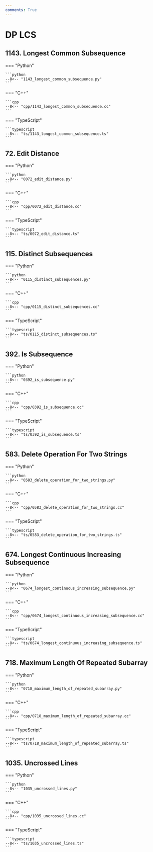```yaml
---
comments: True
---
```


# DP LCS

## 1143. Longest Common Subsequence

=== "Python"

    ```python
    --8<-- "1143_longest_common_subsequence.py"
    ```

=== "C++"

    ```cpp
    --8<-- "cpp/1143_longest_common_subsequence.cc"
    ```

=== "TypeScript"

    ```typescript
    --8<-- "ts/1143_longest_common_subsequence.ts"
    ```

## 72. Edit Distance

=== "Python"

    ```python
    --8<-- "0072_edit_distance.py"
    ```

=== "C++"

    ```cpp
    --8<-- "cpp/0072_edit_distance.cc"
    ```

=== "TypeScript"

    ```typescript
    --8<-- "ts/0072_edit_distance.ts"
    ```

## 115. Distinct Subsequences

=== "Python"

    ```python
    --8<-- "0115_distinct_subsequences.py"
    ```

=== "C++"

    ```cpp
    --8<-- "cpp/0115_distinct_subsequences.cc"
    ```

=== "TypeScript"

    ```typescript
    --8<-- "ts/0115_distinct_subsequences.ts"
    ```

## 392. Is Subsequence

=== "Python"

    ```python
    --8<-- "0392_is_subsequence.py"
    ```

=== "C++"

    ```cpp
    --8<-- "cpp/0392_is_subsequence.cc"
    ```

=== "TypeScript"

    ```typescript
    --8<-- "ts/0392_is_subsequence.ts"
    ```

## 583. Delete Operation For Two Strings

=== "Python"

    ```python
    --8<-- "0583_delete_operation_for_two_strings.py"
    ```

=== "C++"

    ```cpp
    --8<-- "cpp/0583_delete_operation_for_two_strings.cc"
    ```

=== "TypeScript"

    ```typescript
    --8<-- "ts/0583_delete_operation_for_two_strings.ts"
    ```

## 674. Longest Continuous Increasing Subsequence

=== "Python"

    ```python
    --8<-- "0674_longest_continuous_increasing_subsequence.py"
    ```

=== "C++"

    ```cpp
    --8<-- "cpp/0674_longest_continuous_increasing_subsequence.cc"
    ```

=== "TypeScript"

    ```typescript
    --8<-- "ts/0674_longest_continuous_increasing_subsequence.ts"
    ```

## 718. Maximum Length Of Repeated Subarray

=== "Python"

    ```python
    --8<-- "0718_maximum_length_of_repeated_subarray.py"
    ```

=== "C++"

    ```cpp
    --8<-- "cpp/0718_maximum_length_of_repeated_subarray.cc"
    ```

=== "TypeScript"

    ```typescript
    --8<-- "ts/0718_maximum_length_of_repeated_subarray.ts"
    ```

## 1035. Uncrossed Lines

=== "Python"

    ```python
    --8<-- "1035_uncrossed_lines.py"
    ```

=== "C++"

    ```cpp
    --8<-- "cpp/1035_uncrossed_lines.cc"
    ```

=== "TypeScript"

    ```typescript
    --8<-- "ts/1035_uncrossed_lines.ts"
    ```
